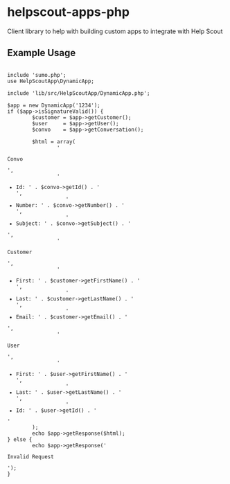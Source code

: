 helpscout-apps-php
==================

Client library to help with building custom apps to integrate with Help Scout

Example Usage
---------------------
<pre><code>
include 'sumo.php';
use HelpScoutApp\DynamicApp;

include 'lib/src/HelpScoutApp/DynamicApp.php';

$app = new DynamicApp('1234');
if ($app->isSignatureValid()) {
        $customer = $app->getCustomer();
        $user     = $app->getUser();
        $convo    = $app->getConversation();

        $html = array(
                '<p>Convo</p>',
                '<ul><li>Id: ' . $convo->getId() . '</li>',
                '<li>Number: ' . $convo->getNumber() . '</li>',
                '<li>Subject: ' . $convo->getSubject() . '</li></ul>',
                '<p>Customer</p>',
                '<ul><li>First: ' . $customer->getFirstName() . '</li>',
                '<li>Last: ' . $customer->getLastName() . '</li>',
                '<li>Email: ' . $customer->getEmail() . '</li></ul>',
                '<p>User</p>',
                '<ul><li>First: ' . $user->getFirstName() . '</li>',
                '<li>Last: ' . $user->getLastName() . '</li>',
                '<li>Id: ' . $user->getId() . '</li></ul>'
        );
        echo $app->getResponse($html);
} else {
        echo $app->getResponse('<p>Invalid Request</p>');
}
</code></pre>